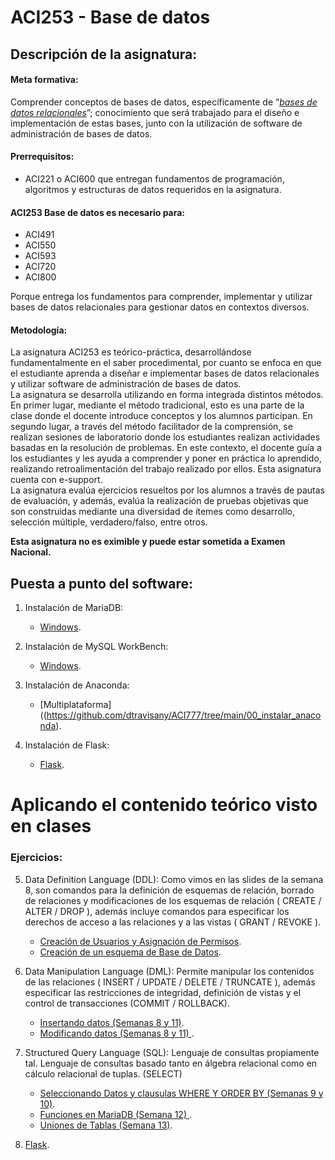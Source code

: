 # ACI253 - Base de datos

## Descripción de la asignatura:

#### Meta formativa:
Comprender conceptos de bases de datos, específicamente de “[_bases de datos relacionales_](https://www.oracle.com/cl/database/what-is-a-relational-database/)”; conocimiento que será trabajado para el diseño e implementación de estas bases, junto con la utilización de software de administración de bases de datos.  
#### Prerrequisitos:
- ACI221 o ACI600 que entregan fundamentos de programación, algoritmos y estructuras de datos requeridos en la asignatura. 
 
#### ACI253 Base de datos es necesario para:
- ACI491
- ACI550
- ACI593
- ACI720
- ACI800  
  
Porque entrega los fundamentos para comprender, implementar y utilizar bases de datos relacionales para gestionar datos en contextos diversos.

#### Metodología:
La asignatura ACI253 es teórico-práctica, desarrollándose fundamentalmente en el saber procedimental, por cuanto se enfoca en que el estudiante aprenda
a diseñar e implementar bases de datos relacionales y utilizar software de administración de bases de datos.  
La asignatura se desarrolla utilizando en forma integrada distintos métodos. En primer lugar, mediante el método tradicional, esto es una parte de la clase
donde el docente introduce conceptos y los alumnos participan. En segundo lugar, a través del método facilitador de la comprensión, se realizan sesiones
de laboratorio donde los estudiantes realizan actividades basadas en la resolución de problemas. En este contexto, el docente guía a los estudiantes y les
ayuda a comprender y poner en práctica lo aprendido, realizando retroalimentación del trabajo realizado por ellos. Esta asignatura cuenta con e-support.  
La asignatura evalúa ejercicios resueltos por los alumnos a través de pautas de evaluación, y además, evalúa la realización de pruebas objetivas que son
construidas mediante una diversidad de ítemes como desarrollo, selección múltiple, verdadero/falso, entre otros.

__Esta asignatura no es eximible y puede estar sometida a Examen Nacional.__


## Puesta a punto del software:

1. Instalación de MariaDB:
    - [Windows](code/1a.md).

2. Instalación de MySQL WorkBench:
    - [Windows](code/2a.md).

3. Instalación de Anaconda:
   - [Multiplataforma]((https://github.com/dtravisany/ACI777/tree/main/00_instalar_anaconda).

4. Instalación de Flask:
   - [Flask](code/4a.md).
    
# Aplicando el contenido teórico visto en clases

### Ejercicios:

5. Data Definition Language (DDL):
Como vimos en las slides de la semana 8, son comandos para la definición de esquemas de relación, borrado de relaciones y modificaciones de los esquemas de relación ( CREATE / ALTER / DROP ), además incluye comandos para especificar los derechos de acceso a las relaciones y a las vistas ( GRANT / REVOKE ).
    - [Creación de Usuarios y Asignación de Permisos](code/5a.md).
    - [Creación de un esquema de Base de Datos](code/5b.md).
6. Data Manipulation Language (DML):
Permite manipular los contenidos de las relaciones ( INSERT / UPDATE / DELETE / TRUNCATE ),  además especificar las restricciones de integridad, definición de vistas y el control de transacciones (COMMIT / ROLLBACK).
    - [Insertando datos (Semanas 8 y 11)](code/6a.md).
    - [Modificando datos (Semanas 8 y 11) ](code/6b.md).

7. Structured Query Language (SQL): Lenguaje de consultas propiamente tal. Lenguaje de consultas basado tanto en álgebra relacional como en cálculo relacional de tuplas.  (SELECT)
    - [Seleccionando Datos y clausulas WHERE Y ORDER BY (Semanas 9 y 10)](code/7a.md).
    - [Funciones en MariaDB (Semana 12) ](code/7b.md).
    - [Uniones de Tablas (Semana 13)](code/7c.md).

8. [Flask](code/8.ipynb).  
